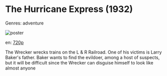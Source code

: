 # The Hurricane Express (1932)

Genres: adventure

![poster](http://image.tmdb.org/t/p/w500/hlEV7CF74V72HVp2ZLW3OUYL3dx.jpg)

en:
  [720p](magnet:?xt=urn:btih:B91CFB9985E87E26D010B71AF65421F242595F24&tr=udp://glotorrents.pw:6969/announce&tr=udp://tracker.opentrackr.org:1337/announce&tr=udp://torrent.gresille.org:80/announce&tr=udp://tracker.openbittorrent.com:80&tr=udp://tracker.coppersurfer.tk:6969&tr=udp://tracker.leechers-paradise.org:6969&tr=udp://p4p.arenabg.ch:1337&tr=udp://tracker.internetwarriors.net:1337)
  


The Wrecker wrecks trains on the L &amp; R Railroad. One of his victims is Larry Baker's father. Baker wants to find the evildoer, among a host of suspects, but it will be difficult since the Wrecker can disguise himself to look like almost anyone